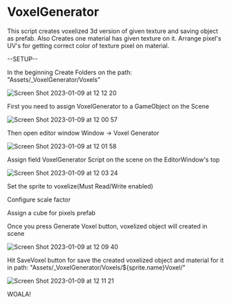 # VoxelGenerator
This script creates voxelized 3d version of given texture and saving object as prefab. Also Creates one material has given texture on it. Arrange pixel's UV's for getting correct color of texture pixel on material.


--SETUP--

In the beginning Create Folders on the path: "Assets/_VoxelGenerator/Voxels"

![Screen Shot 2023-01-09 at 12 12 20](https://user-images.githubusercontent.com/56830043/211273890-247daba0-df0c-42be-af53-e2883535ecc7.png)

First you need to assign VoxelGenerator to a GameObject on the Scene

![Screen Shot 2023-01-09 at 12 00 57](https://user-images.githubusercontent.com/56830043/211271972-809cf018-a3ee-4000-9497-8aa4358c682c.png)

Then open editor window Window -> Voxel Generator

![Screen Shot 2023-01-09 at 12 01 58](https://user-images.githubusercontent.com/56830043/211272140-89c41d3c-1c28-4589-88d5-1a32d22ee1f5.png)

Assign field VoxelGenerator Script on the scene on the EditorWindow's top

![Screen Shot 2023-01-09 at 12 03 24](https://user-images.githubusercontent.com/56830043/211272376-3ef90e0f-41cf-4e6c-96bf-ca843501aaeb.png)

Set the sprite to voxelize(Must Read/Write enabled)

Configure scale factor

Assign a cube for pixels prefab

Once you press Generate Voxel button, voxelized object will created in scene

![Screen Shot 2023-01-09 at 12 09 40](https://user-images.githubusercontent.com/56830043/211273461-d11b6b1d-6dbf-4d4a-9662-ce07e06b1e0f.png)

Hit SaveVoxel button for save the created voxelized object and material for it in path: "Assets/_VoxelGenerator/Voxels/${sprite.name}Voxel/"

![Screen Shot 2023-01-09 at 12 11 21](https://user-images.githubusercontent.com/56830043/211273720-2473ea06-99ff-46d6-a8d1-9648669bcbbb.png)

WOALA!
